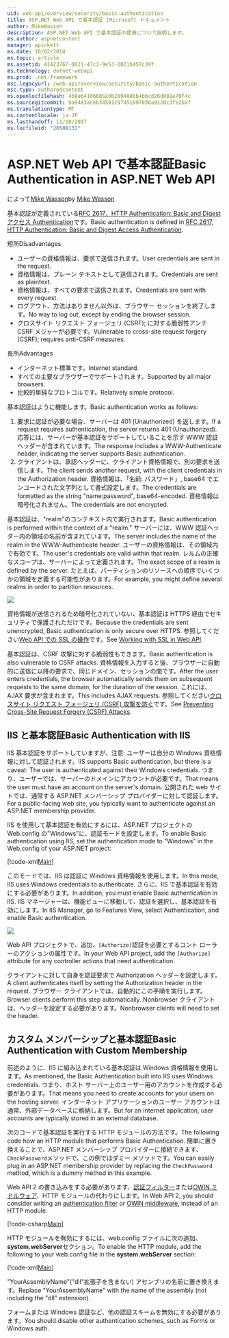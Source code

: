 ```yaml
---
uid: web-api/overview/security/basic-authentication
title: ASP.NET Web API で基本認証 |Microsoft ドキュメント
author: MikeWasson
description: ASP.NET Web API で基本認証の使用について説明します。
ms.author: aspnetcontent
manager: wpickett
ms.date: 10/02/2014
ms.topic: article
ms.assetid: 41423767-0021-47c3-9e53-0021b457c39f
ms.technology: dotnet-webapi
ms.prod: .net-framework
msc.legacyurl: /web-api/overview/security/basic-authentication
msc.type: authoredcontent
ms.openlocfilehash: 4b8e6410668b2db289488bb4b6cd26d881e70f4c
ms.sourcegitcommit: 9a9483aceb34591c97451997036a9120c3fe2baf
ms.translationtype: MT
ms.contentlocale: ja-JP
ms.lasthandoff: 11/10/2017
ms.locfileid: "26508131"
---
```

<a name="basic-authentication-in-aspnet-web-api"></a><span data-ttu-id="55547-103">ASP.NET Web API で基本認証</span><span class="sxs-lookup"><span data-stu-id="55547-103">Basic Authentication in ASP.NET Web API</span></span>
====================
<span data-ttu-id="55547-104">によって[Mike Wasson](https://github.com/MikeWasson)</span><span class="sxs-lookup"><span data-stu-id="55547-104">by [Mike Wasson](https://github.com/MikeWasson)</span></span>

<span data-ttu-id="55547-105">基本認証が定義されている[RFC 2617、HTTP Authentication: Basic and Digest アクセス Authentication](http://www.ietf.org/rfc/rfc2617.txt)です。</span><span class="sxs-lookup"><span data-stu-id="55547-105">Basic authentication is defined in [RFC 2617, HTTP Authentication: Basic and Digest Access Authentication](http://www.ietf.org/rfc/rfc2617.txt).</span></span>

<span data-ttu-id="55547-106">短所</span><span class="sxs-lookup"><span data-stu-id="55547-106">Disadvantages</span></span>

- <span data-ttu-id="55547-107">ユーザーの資格情報は、要求で送信されます。</span><span class="sxs-lookup"><span data-stu-id="55547-107">User credentials are sent in the request.</span></span>
- <span data-ttu-id="55547-108">資格情報は、プレーン テキストとして送信されます。</span><span class="sxs-lookup"><span data-stu-id="55547-108">Credentials are sent as plaintext.</span></span>
- <span data-ttu-id="55547-109">資格情報は、すべての要求で送信されます。</span><span class="sxs-lookup"><span data-stu-id="55547-109">Credentials are sent with every request.</span></span>
- <span data-ttu-id="55547-110">ログアウト、方法はありません以外は、ブラウザー セッションを終了します。</span><span class="sxs-lookup"><span data-stu-id="55547-110">No way to log out, except by ending the browser session.</span></span>
- <span data-ttu-id="55547-111">クロスサイト リクエスト フォージェリ (CSRF); に対する脆弱性アンチ CSRF メジャーが必要です。</span><span class="sxs-lookup"><span data-stu-id="55547-111">Vulnerable to cross-site request forgery (CSRF); requires anti-CSRF measures.</span></span>

<span data-ttu-id="55547-112">長所</span><span class="sxs-lookup"><span data-stu-id="55547-112">Advantages</span></span>

- <span data-ttu-id="55547-113">インターネット標準です。</span><span class="sxs-lookup"><span data-stu-id="55547-113">Internet standard.</span></span>
- <span data-ttu-id="55547-114">すべての主要なブラウザーでサポートされます。</span><span class="sxs-lookup"><span data-stu-id="55547-114">Supported by all major browsers.</span></span>
- <span data-ttu-id="55547-115">比較的単純なプロトコルです。</span><span class="sxs-lookup"><span data-stu-id="55547-115">Relatively simple protocol.</span></span>

<span data-ttu-id="55547-116">基本認証はように機能します。</span><span class="sxs-lookup"><span data-stu-id="55547-116">Basic authentication works as follows:</span></span>

1. <span data-ttu-id="55547-117">要求に認証が必要な場合、サーバーは 401 (Unauthorized) を返します。</span><span class="sxs-lookup"><span data-stu-id="55547-117">If a request requires authentication, the server returns 401 (Unauthorized).</span></span> <span data-ttu-id="55547-118">応答には、サーバーが基本認証をサポートしていることを示す WWW 認証ヘッダーが含まれています。</span><span class="sxs-lookup"><span data-stu-id="55547-118">The response includes a WWW-Authenticate header, indicating the server supports Basic authentication.</span></span>
2. <span data-ttu-id="55547-119">クライアントは、承認ヘッダーに、クライアント資格情報で、別の要求を送信します。</span><span class="sxs-lookup"><span data-stu-id="55547-119">The client sends another request, with the client credentials in the Authorization header.</span></span> <span data-ttu-id="55547-120">資格情報は、「名前: パスワード」, base64 でエンコードされた文字列として書式設定します。</span><span class="sxs-lookup"><span data-stu-id="55547-120">The credentials are formatted as the string "name:password", base64-encoded.</span></span> <span data-ttu-id="55547-121">資格情報は暗号化されません。</span><span class="sxs-lookup"><span data-stu-id="55547-121">The credentials are not encrypted.</span></span>

<span data-ttu-id="55547-122">基本認証は、"realm"のコンテキスト内で実行されます。</span><span class="sxs-lookup"><span data-stu-id="55547-122">Basic authentication is performed within the context of a "realm."</span></span> <span data-ttu-id="55547-123">サーバーには、WWW 認証ヘッダー内の領域の名前が含まれています。</span><span class="sxs-lookup"><span data-stu-id="55547-123">The server includes the name of the realm in the WWW-Authenticate header.</span></span> <span data-ttu-id="55547-124">ユーザーの資格情報は、その領域内で有効です。</span><span class="sxs-lookup"><span data-stu-id="55547-124">The user's credentials are valid within that realm.</span></span> <span data-ttu-id="55547-125">レルムの正確なスコープは、サーバーによって定義されます。</span><span class="sxs-lookup"><span data-stu-id="55547-125">The exact scope of a realm is defined by the server.</span></span> <span data-ttu-id="55547-126">たとえば、パーティションのリソースへの順序でいくつかの領域を定義する可能性があります。</span><span class="sxs-lookup"><span data-stu-id="55547-126">For example, you might define several realms in order to partition resources.</span></span>

![](basic-authentication/_static/image1.png)

<span data-ttu-id="55547-127">資格情報が送信されるため暗号化されていない、基本認証は HTTPS 経由でセキュリティで保護されただけです。</span><span class="sxs-lookup"><span data-stu-id="55547-127">Because the credentials are sent unencrypted, Basic authentication is only secure over HTTPS.</span></span> <span data-ttu-id="55547-128">参照してください[Web API での SSL の操作](working-with-ssl-in-web-api.md)です。</span><span class="sxs-lookup"><span data-stu-id="55547-128">See [Working with SSL in Web API](working-with-ssl-in-web-api.md).</span></span>

<span data-ttu-id="55547-129">基本認証は、CSRF 攻撃に対する脆弱性もできます。</span><span class="sxs-lookup"><span data-stu-id="55547-129">Basic authentication is also vulnerable to CSRF attacks.</span></span> <span data-ttu-id="55547-130">資格情報を入力すると後、ブラウザーに自動的に送信に以降の要求で、同じドメイン、セッションの間です。</span><span class="sxs-lookup"><span data-stu-id="55547-130">After the user enters credentials, the browser automatically sends them on subsequent requests to the same domain, for the duration of the session.</span></span> <span data-ttu-id="55547-131">これには、AJAX 要求が含まれます。</span><span class="sxs-lookup"><span data-stu-id="55547-131">This includes AJAX requests.</span></span> <span data-ttu-id="55547-132">参照してください[クロスサイト リクエスト フォージェリ (CSRF) 攻撃を防ぐ](preventing-cross-site-request-forgery-csrf-attacks.md)です。</span><span class="sxs-lookup"><span data-stu-id="55547-132">See [Preventing Cross-Site Request Forgery (CSRF) Attacks](preventing-cross-site-request-forgery-csrf-attacks.md).</span></span>

## <a name="basic-authentication-with-iis"></a><span data-ttu-id="55547-133">IIS と基本認証</span><span class="sxs-lookup"><span data-stu-id="55547-133">Basic Authentication with IIS</span></span>

<span data-ttu-id="55547-134">IIS 基本認証をサポートしていますが、注意: ユーザーは自分の Windows 資格情報に対して認証されます。</span><span class="sxs-lookup"><span data-stu-id="55547-134">IIS supports Basic authentication, but there is a caveat: The user is authenticated against their Windows credentials.</span></span> <span data-ttu-id="55547-135">つまり、ユーザーでは、サーバーのドメインにアカウントが必要です。</span><span class="sxs-lookup"><span data-stu-id="55547-135">That means the user must have an account on the server's domain.</span></span> <span data-ttu-id="55547-136">公開された web サイトでは、通常する ASP.NET メンバーシップ プロバイダーに対して認証します。</span><span class="sxs-lookup"><span data-stu-id="55547-136">For a public-facing web site, you typically want to authenticate against an ASP.NET membership provider.</span></span>

<span data-ttu-id="55547-137">IIS を使用して基本認証を有効にするには、ASP.NET プロジェクトの Web.config の"Windows"に、認証モードを設定します。</span><span class="sxs-lookup"><span data-stu-id="55547-137">To enable Basic authentication using IIS, set the authentication mode to "Windows" in the Web.config of your ASP.NET project:</span></span>

[!code-xml[Main](basic-authentication/samples/sample1.xml)]

<span data-ttu-id="55547-138">このモードでは、IIS は認証に Windows 資格情報を使用します。</span><span class="sxs-lookup"><span data-stu-id="55547-138">In this mode, IIS uses Windows credentials to authenticate.</span></span> <span data-ttu-id="55547-139">さらに、IIS で基本認証を有効にする必要があります。</span><span class="sxs-lookup"><span data-stu-id="55547-139">In addition, you must enable Basic authentication in IIS.</span></span> <span data-ttu-id="55547-140">IIS マネージャーは、機能ビューに移動して、認証を選択し、基本認証を有効にします。</span><span class="sxs-lookup"><span data-stu-id="55547-140">In IIS Manager, go to Features View, select Authentication, and enable Basic authentication.</span></span>

![](basic-authentication/_static/image2.png)

<span data-ttu-id="55547-141">Web API プロジェクトで、追加、`[Authorize]`認証を必要とするコント ローラーのアクションの属性です。</span><span class="sxs-lookup"><span data-stu-id="55547-141">In your Web API project, add the `[Authorize]` attribute for any controller actions that need authentication.</span></span>

<span data-ttu-id="55547-142">クライアントに対して自身を認証要求で Authorization ヘッダーを設定します。</span><span class="sxs-lookup"><span data-stu-id="55547-142">A client authenticates itself by setting the Authorization header in the request.</span></span> <span data-ttu-id="55547-143">ブラウザー クライアントでは、自動的にこの手順を実行します。</span><span class="sxs-lookup"><span data-stu-id="55547-143">Browser clients perform this step automatically.</span></span> <span data-ttu-id="55547-144">Nonbrowser クライアントは、ヘッダーを設定する必要があります。</span><span class="sxs-lookup"><span data-stu-id="55547-144">Nonbrowser clients will need to set the header.</span></span>

## <a name="basic-authentication-with-custom-membership"></a><span data-ttu-id="55547-145">カスタム メンバーシップと基本認証</span><span class="sxs-lookup"><span data-stu-id="55547-145">Basic Authentication with Custom Membership</span></span>

<span data-ttu-id="55547-146">前述のように、IIS に組み込まれている基本認証は Windows 資格情報を使用します。</span><span class="sxs-lookup"><span data-stu-id="55547-146">As mentioned, the Basic Authentication built into IIS uses Windows credentials.</span></span> <span data-ttu-id="55547-147">つまり、ホスト サーバー上のユーザー用のアカウントを作成する必要があります。</span><span class="sxs-lookup"><span data-stu-id="55547-147">That means you need to create accounts for your users on the hosting server.</span></span> <span data-ttu-id="55547-148">インターネット アプリケーションのユーザー アカウントは通常、外部データベースに格納します。</span><span class="sxs-lookup"><span data-stu-id="55547-148">But for an internet application, user accounts are typically stored in an external database.</span></span>

<span data-ttu-id="55547-149">次のコードで基本認証を実行する HTTP モジュールの方法です。</span><span class="sxs-lookup"><span data-stu-id="55547-149">The following code how an HTTP module that performs Basic Authentication.</span></span> <span data-ttu-id="55547-150">簡単に置き換えることで、ASP.NET メンバーシップ プロバイダーに接続できます、`CheckPassword`メソッドで、この例ではダミー メソッドです。</span><span class="sxs-lookup"><span data-stu-id="55547-150">You can easily plug in an ASP.NET membership provider by replacing the `CheckPassword` method, which is a dummy method in this example.</span></span>

<span data-ttu-id="55547-151">Web API 2 の書き込みをする必要があります、[認証フィルター](authentication-filters.md)または[OWIN ミドルウェア](../../../aspnet/overview/owin-and-katana/index.md)、HTTP モジュールの代わりにします。</span><span class="sxs-lookup"><span data-stu-id="55547-151">In Web API 2, you should consider writing an [authentication filter](authentication-filters.md) or [OWIN middleware](../../../aspnet/overview/owin-and-katana/index.md), instead of an HTTP module.</span></span>

[!code-csharp[Main](basic-authentication/samples/sample2.cs)]

<span data-ttu-id="55547-152">HTTP モジュールを有効にするには、web.config ファイルに次の追加、 **system.webServer**セクション。</span><span class="sxs-lookup"><span data-stu-id="55547-152">To enable the HTTP module, add the following to your web.config file in the **system.webServer** section:</span></span>

[!code-xml[Main](basic-authentication/samples/sample3.xml?highlight=4)]

<span data-ttu-id="55547-153">"YourAssemblyName"("dll"拡張子を含まない) アセンブリの名前に置き換えます。</span><span class="sxs-lookup"><span data-stu-id="55547-153">Replace "YourAssemblyName" with the name of the assembly (not including the "dll" extension).</span></span>

<span data-ttu-id="55547-154">フォームまたは Windows 認証など、他の認証スキームを無効にする必要があります。</span><span class="sxs-lookup"><span data-stu-id="55547-154">You should disable other authentication schemes, such as Forms or Windows auth.</span></span>
